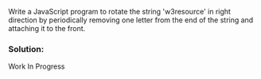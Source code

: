Write a JavaScript program to rotate the string 'w3resource' in right direction by periodically removing one letter from the end of the string and attaching it to the front.  

### Solution:

Work In Progress